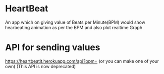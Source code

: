 # HeartBeat
An app which on giving value of Beats per Minute(BPM) would show hearbeating animation as per the BPM and also plot realtime Graph

# API for sending values
https://heartbeatit.herokuapp.com/api?bpm=
(or you can make one of your own)
(This API is now deprecated)
